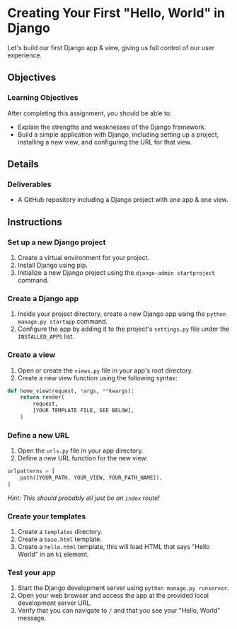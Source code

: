 # Creating Your First "Hello, World" in Django

Let's build our first Django app & view, giving us full control of our user experience.

## Objectives

### Learning Objectives

After completing this assignment, you should be able to:

- Explain the strengths and weaknesses of the Django framework.
- Build a simple application with Django, including setting up a project, installing a new view, and configuring the URL for that view.

## Details

### Deliverables

- A GitHub repository including a Django project with one app & one view.

## Instructions

### Set up a new Django project

1. Create a virtual environment for your project.
2. Install Django using pip.
3. Initialize a new Django project using the `django-admin startproject` command.

### Create a Django app

1. Inside your project directory, create a new Django app using the `python manage.py startapp` command.
2. Configure the app by adding it to the project's `settings.py` file under the `INSTALLED_APPS` list.

### Create a view

1. Open or create the `views.py` file in your app's root directory.
2. Create a new view function using the following syntax:

```python
def home_view(request, *args, **kwargs):
    return render(
        request,
        [YOUR TEMPLATE FILE, SEE BELOW],
    )
```

### Define a new URL

1. Open the `urls.py` file in your app directory.
2. Define a new URL function for the new view:

```python
urlpatterns = [
    path([YOUR_PATH, YOUR_VIEW, YOUR_PATH_NAME]),
]
```

_Hint: This should probably all just be an `index` route!_

### Create your templates

1. Create a `templates` directory.
2. Create a `base.html` template.
3. Create a `hello.html` template, this will load HTML that says "Hello World" in an `h1` element.

### Test your app

1. Start the Django development server using `python manage.py runserver`.
2. Open your web browser and access the app at the provided local development server URL.
3. Verify that you can navigate to `/` and that you see your "Hello, World" message.
